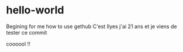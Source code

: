 # hello-world
Begining for me how to use gethub
C'est Ilyes j'ai 21 ans et je viens de tester ce commit 

coooool !!
